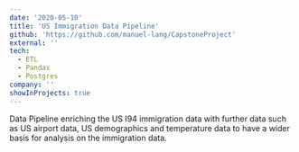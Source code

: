 ```yaml
---
date: '2020-05-10'
title: 'US Immigration Data Pipeline'
github: 'https://github.com/manuel-lang/CapstoneProject'
external: ''
tech:
  - ETL
  - Pandas
  - Postgres
company: ''
showInProjects: true
---
```


Data Pipeline enriching the US I94 immigration data with further data such as US airport data, US demographics and temperature data to have a wider basis for analysis on the immigration data.
